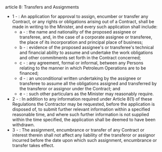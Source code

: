 article 8: Transfers and Assignments

<ul>
			<li>1 - : An application for approval to assign, encumber or transfer any Contract, or any rights or obligations arising out of a Contract, shall be made in writing to the Minister, and every such application shall include:<ul>
						<li>a - : the name and nationality of the proposed assignee or transferee, and, in the case of a corporate assignee or transferee, the place of its incorporation and principal place of business;<ul>
						</ul></li>						<li>b - : evidence of the proposed assignee&#39;s or transferee&#39;s technical and financial ability to assume and undertake the work obligations and other commitments set forth in the Contract concerned;<ul>
						</ul></li>						<li>c - : any agreement, formal or informal, between any Persons relating to the manner in which Petroleum Operations are to be financed;<ul>
						</ul></li>						<li>d - : an unconditional written undertaking by the assignee or transferee to assume all the obligations assigned and transferred by the transferor or assignor under the Contract; and<ul>
						</ul></li>						<li>e - : such other particulars as the Minister may reasonably require.<ul>
						</ul></li>			</ul></li>			<li>2 - : In addition to any information required under Article 8(1) of these Regulations the Contractor may be requested, before the application is disposed of, to submit further relevant information within a specified reasonable time, and where such further information is not supplied within the time specified, the application shall be deemed to have been withdrawn.<ul>
			</ul></li>			<li>3 - : The assignment, encumbrance or transfer of any Contract or interest therein shall not affect any liability of the transferor or assignor incurred before the date upon which such assignment, encumbrance or transfer takes effect.<ul>
			</ul></li></ul>